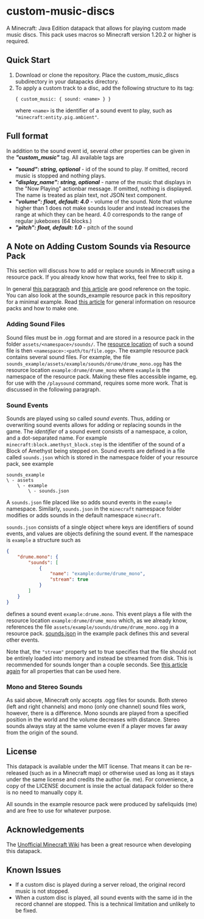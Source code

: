# custom-music-discs

A Minecraft: Java Edition datapack that allows for playing custom made music discs. This pack uses macros so Minecraft version 1.20.2 or higher is required.

## Quick Start

1. Download or clone the repository. Place the custom_music_discs subdirectory in your datapacks directory.
2. To apply a custom track to a disc, add the following structure to its tag:
	```
	{ custom_music: { sound: <name> } }
	```
	where `<name>` is the identifier of a sound event to play, such as `"minecraft:entity.pig.ambient"`.

## Full format
In addition to the sound event id, several other properties can be given in the ***"custom_music"*** tag. All available tags are
- ***"sound": string, optional*** - id of the sound to play. If omitted, record music is stopped and nothing plays.
- ***"display_name": string, optional*** - name of the music that displays in the "Now Playing" actionbar message. If omitted, nothing is displayed. The name is treated as plain text, not JSON text component.
- ***"volume": float, default: 4.0*** - volume of the sound. Note that volume higher than 1 does not make sounds louder and instead increases the range at which they can be heard. 4.0 corresponds to the range of regular jukeboxes (64 blocks.)
- ***"pitch": float, default: 1.0*** - pitch of the sound

## A Note on Adding Custom Sounds via Resource Pack
This section will discuss how to add or replace sounds in Minecraft using a resource pack. If you already know how that works, feel free to skip it.

In general [this paragraph](https://minecraft.wiki/w/Resource_pack#Sounds) and [this article](https://minecraft.wiki/w/Sounds.json) are good reference on the topic. You can also look at the sounds_example resource pack in this repository for a minimal example. Read [this article](https://minecraft.wiki/w/Resource_pack) for general information on resource packs and how to make one.

### Adding Sound Files
Sound files must be in .ogg format and are stored in a resource pack in the folder `assets/<namespace>/sounds/`. The [resource location](https://minecraft.wiki/w/Resource_location) of such a sound file is then `<namespace>:<path/to/file.ogg>`. The example resource pack contains several sound files. For example, the file `sounds_example/assets/example/sounds/drume/drume_mono.ogg` has the resource location `example:drume/drume_mono` where `example` is the namespace of the resource pack. Making these files accessible ingame, eg. for use with the `/playsound` command, requires some more work. That is discussed in the following paragraph.

### Sound Events
Sounds are played using so called *sound events*. Thus, adding or overwriting sound events allows for adding or replacing sounds in the game. The *identifier* of a sound event consists of a namespace, a colon, and a dot-separated name. For example `minecraft:block.amethyst_block.step` is the identifier of the sound of a Block of Amethyst being stepped on. Sound events are defined in a file called `sounds.json` which is stored in the namespace folder of your resource pack, see example
```
sounds_example
\ - assets
    \ - example
        \ - sounds.json
```
A `sounds.json` file placed like so adds sound events in the `example` namespace. Similarly, `sounds.json` in the `minecraft` namespace folder modifies or adds sounds in the default namespace `minecraft`. 

`sounds.json` consists of a single object where keys are identifiers of sound events, and values are objects defining the sound event. If the namespace is `example` a structure such as
```json
{
	"drume.mono": {
        "sounds": [
            {
                "name": "example:durme/drume_mono",
                "stream": true
            }
        ]
    }
}
```
defines a sound event `example:drume.mono`. This event plays a file with the resource location `example:drume/drume_mono` which, as we already know, references the file `assets/example/sounds/drume/drume_mono.ogg` in a resource pack. [sounds.json](sounds_example/assets/example/sounds.json) in the example pack defines this and several other events.

Note that, the `"stream"` property set to true specifies that the file should not be entirely loaded into memory and instead be streamed from disk. This is recommended for sounds longer than a couple seconds. See [this article again](https://minecraft.wiki/w/Sounds.json) for all properties that can be used here.

### Mono and Stereo Sounds
As said above, Minecraft only accepts .ogg files for sounds. Both stereo (left and right channels) and mono (only one channel) sound files work, however, there is a difference. Mono sounds are played from a specified position in the world and the volume decreases with distance. Stereo sounds always stay at the same volume even if a player moves far away from the origin of the sound.

## License
This datapack is available under the MIT license. That means it can be
re-released (such as in a Minecraft map) or otherwise used as long as it 
stays under the same license and credits the author (ie. me). For convenience,
a copy of the LICENSE document is insie the actual datapack folder so there is
no need to manually copy it.

All sounds in the example resource pack were produced by safeliquids (me) and are free to use for whatever purpose.

## Acknowledgements
The [Unofficial Minecraft Wiki](https://minecraft.wiki) has been a great resource when developing this datapack.

## Known Issues
- If a custom disc is played during a server reload, the original record music is not stopped.
- When a custom disc is played, all sound events with the same id in the record channel are stopped. This is a technical limitation and unlikely to be fixed.
